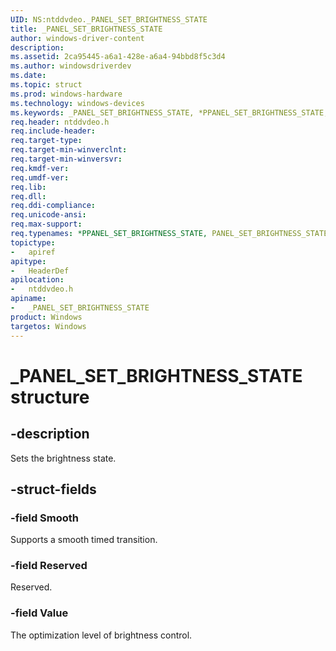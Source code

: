 ```yaml
---
UID: NS:ntddvdeo._PANEL_SET_BRIGHTNESS_STATE
title: _PANEL_SET_BRIGHTNESS_STATE
author: windows-driver-content
description:
ms.assetid: 2ca95445-a6a1-428e-a6a4-94bbd8f5c3d4
ms.author: windowsdriverdev
ms.date:
ms.topic: struct
ms.prod: windows-hardware
ms.technology: windows-devices
ms.keywords: _PANEL_SET_BRIGHTNESS_STATE, *PPANEL_SET_BRIGHTNESS_STATE, PANEL_SET_BRIGHTNESS_STATE,
req.header: ntddvdeo.h
req.include-header:
req.target-type:
req.target-min-winverclnt:
req.target-min-winversvr:
req.kmdf-ver:
req.umdf-ver:
req.lib:
req.dll:
req.ddi-compliance:
req.unicode-ansi:
req.max-support:
req.typenames: *PPANEL_SET_BRIGHTNESS_STATE, PANEL_SET_BRIGHTNESS_STATE
topictype:
-	apiref
apitype:
-	HeaderDef
apilocation:
-	ntddvdeo.h
apiname:
-	_PANEL_SET_BRIGHTNESS_STATE
product: Windows
targetos: Windows
---
```


# _PANEL_SET_BRIGHTNESS_STATE structure

## -description

Sets the brightness state.

## -struct-fields

### -field Smooth

Supports a smooth timed transition.

### -field Reserved

Reserved.

### -field Value

The optimization level of brightness control.

